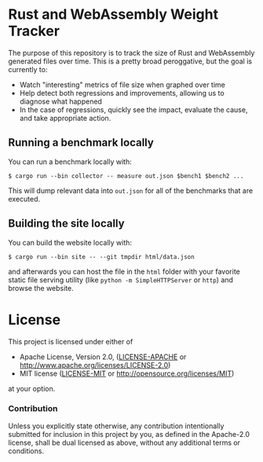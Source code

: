 # Rust and WebAssembly Weight Tracker

The purpose of this repository is to track the size of Rust and WebAssembly
generated files over time. This is a pretty broad peroggative, but the goal is
currently to:

* Watch "interesting" metrics of file size when graphed over time
* Help detect both regressions and improvements, allowing us to diagnose what
  happened
* In the case of regressions, quickly see the impact, evaluate the cause, and
  take appropriate action.

## Running a benchmark locally

You can run a benchmark locally with:

```
$ cargo run --bin collector -- measure out.json $bench1 $bench2 ...
```

This will dump relevant data into `out.json` for all of the benchmarks that are
executed.

## Building the site locally

You can build the website locally with:

```
$ cargo run --bin site -- --git tmpdir html/data.json
```

and afterwards you can host the file in the `html` folder with your favorite
static file serving utility (like `python -m SimpleHTTPServer` or `http`) and
browse the website.

# License

This project is licensed under either of

 * Apache License, Version 2.0, ([LICENSE-APACHE](LICENSE-APACHE) or
   http://www.apache.org/licenses/LICENSE-2.0)
 * MIT license ([LICENSE-MIT](LICENSE-MIT) or
   http://opensource.org/licenses/MIT)

at your option.

### Contribution

Unless you explicitly state otherwise, any contribution intentionally submitted
for inclusion in this project by you, as defined in the Apache-2.0 license,
shall be dual licensed as above, without any additional terms or conditions.
